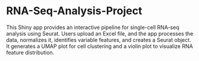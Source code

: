 # RNA-Seq-Analysis-Project
 This Shiny app provides an interactive pipeline for single-cell RNA-seq analysis using Seurat. Users upload an Excel file, and the app processes the data, normalizes it, identifies variable features, and creates a Seurat object. It generates a UMAP plot for cell clustering and a violin plot to visualize RNA feature distribution.
